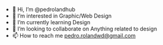 - 👋 Hi, I’m @pedrolandhub
- 👀 I’m interested in Graphic/Web Design
- 🌱 I’m currently learning Design
- 💞️ I’m looking to collaborate on Anything related to design
- 📫 How to reach me pedro.rolandwd@gmail.com

<!---
pedrolandhub/pedrolandhub is a ✨ special ✨ repository because its `README.md` (this file) appears on your GitHub profile.
You can click the Preview link to take a look at your changes.
--->
